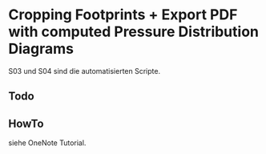 # Cropping Footprints + Export PDF with computed Pressure Distribution Diagrams
S03 und S04 sind die automatisierten Scripte.


## Todo


## HowTo

siehe OneNote Tutorial.


